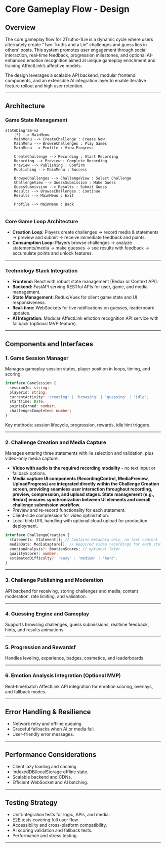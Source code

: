 # Core Gameplay Flow - Design 

## Overview

The core gameplay flow for 2Truths-1Lie is a dynamic cycle where users alternately create “Two Truths and a Lie” challenges and guess lies in others’ posts. This system promotes user engagement through social interaction, real-time feedback, progression milestones, and optional AI-enhanced emotion recognition aimed at unique gameplay enrichment and training AffectLink’s affective models.

The design leverages a scalable API backend, modular frontend components, and an extensible AI integration layer to enable iterative feature rollout and high user retention.

***

## Architecture

### Game State Management

```mermaid
stateDiagram-v2
    [*] --> MainMenu
    MainMenu --> CreateChallenge : Create New
    MainMenu --> BrowseChallenges : Play Games
    MainMenu --> Profile : View Progress
    
    CreateChallenge --> Recording : Start Recording
    Recording --> Preview : Complete Recording
    Preview --> Publishing : Confirm
    Publishing --> MainMenu : Success
    
    BrowseChallenges --> ChallengeView : Select Challenge
    ChallengeView --> GuessSubmission : Make Guess
    GuessSubmission --> Results : Submit Guess
    Results --> BrowseChallenges : Continue
    Results --> MainMenu : Exit
    
    Profile --> MainMenu : Back
```

***

### Core Game Loop Architecture

- **Creation Loop:** Players create challenges → record media & statements → preview and submit → receive immediate feedback and points.
- **Consumption Loop:** Players browse challenges → analyze statements/media → make guesses → see results with feedback → accumulate points and unlock features.

***

### Technology Stack Integration

- **Frontend:** React with robust state management (Redux or Context API).
- **Backend:** FastAPI serving RESTful APIs for user, game, and media management.
- **State Management:** Redux/Vuex for client game state and UI responsiveness.
- **Real-time:** WebSockets for live notifications on guesses, leaderboard updates.
- **AI Integration:** Modular AffectLink emotion recognition API service with fallback (optional MVP feature).

***

## Components and Interfaces

### 1. Game Session Manager

Manages gameplay session states, player position in loops, timing, and scoring.

```typescript
interface GameSession {
  sessionId: string;
  playerId: string;
  currentActivity: 'creating' | 'browsing' | 'guessing' | 'idle';
  startTime: Date;
  pointsEarned: number;
  challengesCompleted: number;
}
```

Key methods: session lifecycle, progression, rewards, idle hint triggers.

***

### 2. Challenge Creation and Media Capture

Manages entering three statements with lie selection and validation, plus video-only media capture:

- **Video with audio is the required recording modality** - no text input or fallback options.
- **Media capture UI components (RecordingControl, MediaPreview, UploadProgress) are integrated directly within the Challenge Creation screen, providing seamless user interaction throughout recording, preview, compression, and upload stages. State management (e.g., Redux) ensures synchronization between UI elements and overall challenge submission workflow.**  
- Preview and re-record functionality for each statement.
- Client-side compression for video optimization.
- Local blob URL handling with optional cloud upload for production deployment.

```typescript
interface ChallengeCreation {
  statements: Statement[]; // Contains metadata only, no text content
  mediaData: MediaCapture[]; // Required video recordings for each statement
  emotionAnalysis?: EmotionScores; // optional later
  qualityScore?: number;
  estimatedDifficulty?: 'easy' | 'medium' | 'hard';
}
```

***

### 3. Challenge Publishing and Moderation

API backend for receiving, storing challenges and media, content moderation, rate limiting, and validation.

***

### 4. Guessing Engine and Gameplay

Supports browsing challenges, guess submissions, realtime feedback, hints, and results animations.

***

### 5. Progression and Rewardsf

Handles leveling, experience, badges, cosmetics, and leaderboards.

***

### 6. Emotion Analysis Integration (Optional MVP)

Real-time/batch AffectLink API integration for emotion scoring, overlays, and fallback modes.

***

## Error Handling & Resilience

- Network retry and offline queuing.
- Graceful fallbacks when AI or media fail.
- User-friendly error messages.

***

## Performance Considerations

- Client lazy loading and caching.
- IndexedDB/localStorage offline state.
- Scalable backend and CDNs.
- Efficient WebSocket and AI batching.

***

## Testing Strategy

- Unit/integration tests for logic, APIs, and media.
- E2E tests covering full user flow.
- Accessibility and cross-platform compatibility.
- AI scoring validation and fallback tests.
- Performance and stress testing.

***
